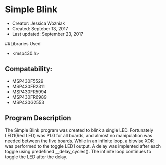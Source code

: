 # Simple Blink
* Creator: Jessica Wozniak
* Created: Septeber 13, 2017
* Last updated: September 23, 2017

##Libraries Used
* <msp430.h>

## Compatability:
* MSP430F5529
* MSP430FR2311
* MSP430FR5994
* MSP430FR6989
* MSP430G2553

## Program Description
The Simple Blink program was created to blink a single LED. Fortunately LED1(Red LED) was P1.0 for all boards, and almost no manipulation was needed between the five boards. While in an infinite loop, a bitwise XOR was performed to the toggle LED1 output. A delay was implented after each toggle using predefined __delay_cycles(). The infinite loop continues to toggle the LED after the delay. 
